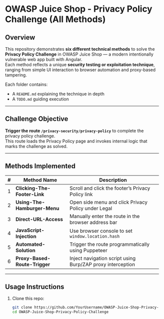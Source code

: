 # OWASP Juice Shop - Privacy Policy Challenge (All Methods)

## Overview

This repository demonstrates **six different technical methods** to solve the **Privacy Policy Challenge** in OWASP Juice Shop — a modern intentionally vulnerable web app built with Angular.  
Each method reflects a unique **security testing or exploitation technique**, ranging from simple UI interaction to browser automation and proxy-based tampering.

Each folder contains:
- A `README.md` explaining the technique in depth
- A `TODO.md` guiding execution

---

## Challenge Objective

**Trigger the route `/privacy-security/privacy-policy`** to complete the privacy policy challenge.  
This route loads the Privacy Policy page and invokes internal logic that marks the challenge as solved.

---

## Methods Implemented

| # | Method Name                    | Description |
|--:|-------------------------------|-------------|
| 1 | **Clicking-The-Footer-Link**  | Scroll and click the footer’s Privacy Policy link |
| 2 | **Using-The-Hamburger-Menu**  | Open side menu and click Privacy Policy under Legal |
| 3 | **Direct-URL-Access**         | Manually enter the route in the browser address bar |
| 4 | **JavaScript-Injection**      | Use browser console to set `window.location.hash` |
| 5 | **Automated-Solution**        | Trigger the route programmatically using Puppeteer |
| 6 | **Proxy-Based-Route-Trigger** | Inject navigation script using Burp/ZAP proxy interception |

---

## Usage Instructions

1. Clone this repo:
   ```bash
   git clone https://github.com/YourUsername/OWASP-Juice-Shop-Privacy-Policy-Challenge.git
   cd OWASP-Juice-Shop-Privacy-Policy-Challenge

